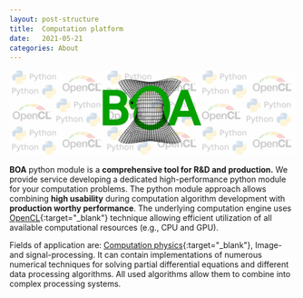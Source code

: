 ```yaml
---
layout: post-structure
title:  Computation platform
date:   2021-05-21 
categories: About
---
```


![BOA Python module](/pics/drawingPB2.png) 

__BOA__ python module is a __comprehensive tool for R&D and production.__ 
We provide service developing a dedicated high-performance python module for your computation problems.
The python module approach allows combining __high usability__ during computation algorithm development with __production worthy performance__. The underlying computation engine uses 
[OpenCL](https://www.khronos.org/opencl/){:target="_blank"} technique allowing efficient utilization of all available computational resources (e.g., CPU and GPU). 

Fields of application are: 
[Computation physics](https://en.wikipedia.org/wiki/Computational_physics#:~:text=Computational%20physics%20is%20the%20study,a%20subset%20of%20computational%20science.){:target="_blank"}, 
Image- and signal-processing. It can contain implementations of numerous numerical techniques for solving partial
differential equations and different data processing algorithms. All used algorithms allow them to combine into complex processing systems.


